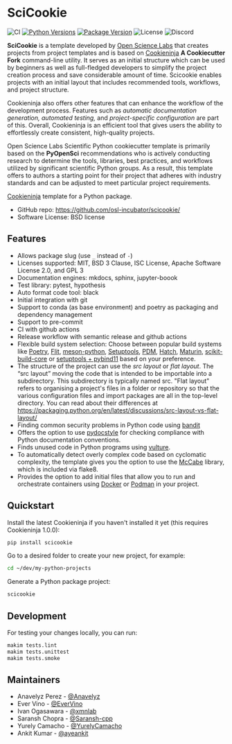 # SciCookie

![CI](https://img.shields.io/github/actions/workflow/status/osl-incubator/scicookie/main.yaml?logo=github&label=CI)
[![Python Versions](https://img.shields.io/pypi/pyversions/scicookie)](https://pypi.org/project/scicookie/)
[![Package Version](https://img.shields.io/pypi/v/scicookie?color=blue)](https://pypi.org/project/scicookie/)
![License](https://img.shields.io/pypi/l/scicookie?color=blue)
![Discord](https://img.shields.io/discord/796786891798085652?logo=discord&color=blue)

**SciCookie** is a template developed by
[Open Science Labs](https://opensciencelabs.org/) that creates projects from
project templates and is based on
[Cookieninja](https://github.com/cookieninja-generator/cookieninja) **A
Cookiecutter Fork** command-line utility. It serves as an initial structure
which can be used by beginners as well as full-fledged developers to simplify
the project creation process and save considerable amount of time. Scicookie
enables projects with an initial layout that includes recommended tools,
workflows, and project structure.

Cookieninja also offers other features that can enhance the workflow of the
development process. Features such as _automatic documentation generation,
automated testing,_ and _project-specific configuration_ are part of this.
Overall, Cookieninja is an efficient tool that gives users the ability to
effortlessly create consistent, high-quality projects.

Open Science Labs Scientific Python cookiecutter template is primarily based on
the **PyOpenSci** recommendations who is actively conducting research to
determine the tools, libraries, best practices, and workflows utilized by
significant scientific Python groups. As a result, this template offers to
authors a starting point for their project that adheres with industry standards
and can be adjusted to meet particular project requirements.

[Cookieninja](https://github.com/cookieninja-generator/cookieninja) template for
a Python package.

- GitHub repo: <https://github.com/osl-incubator/scicookie/>
- Software License: BSD license

## Features

- Allows package slug (use `_` instead of `-`)
- Licenses supported: MIT, BSD 3 Clause, ISC License, Apache Software License
  2.0, and GPL 3
- Documentation engines: mkdocs, sphinx, jupyter-boook
- Test library: pytest, hypothesis
- Auto format code tool: black
- Initial integration with git
- Support to conda (as base environment) and poetry as packaging and dependency
  management
- Support to pre-commit
- CI with github actions
- Release workflow with semantic release and github actions
- Flexible build system selection: Choose between popular build systems like
  [Poetry](https://python-poetry.org/), [Flit](https://flit.pypa.io),
  [meson-python](https://meson-python.readthedocs.io/en/latest/index.html),
  [Setuptools](https://setuptools.pypa.io/en/latest/),
  [PDM](https://pdm.fming.dev/), [Hatch](https://hatch.pypa.io),
  [Maturin](https://pypi.org/project/maturin/0.8.2/),
  [scikit-build-core](https://scikit-build-core.readthedocs.io/en/latest/) or
  [setuptools + pybind11](https://pybind11.readthedocs.io/en/stable/) based on
  your preference.
- The structure of the project can use the _src layout_ or _flat layout_. The
  “src layout” moving the code that is intended to be importable into a
  subdirectory. This subdirectory is typically named src. "Flat layout" refers
  to organising a project's files in a folder or repository so that the various
  configuration files and import packages are all in the top-level directory.
  You can read about their differences at
  https://packaging.python.org/en/latest/discussions/src-layout-vs-flat-layout/
- Finding common security problems in Python code using
  [bandit](https://bandit.readthedocs.io/en/latest/)
- Offers the option to use [pydocstyle](http://www.pydocstyle.org/en/stable/)
  for checking compliance with Python documentation conventions.
- Finds unused code in Python programs using
  [vulture](https://github.com/jendrikseipp/vulture).
- To automatically detect overly complex code based on cyclomatic complexity,
  the template gives you the option to use the
  [McCabe](https://github.com/PyCQA/mccabe) library, which is included via
  flake8.
- Provides the option to add initial files that allow you to run and orchestrate
  containers using [Docker](https://docs.docker.com/) or
  [Podman](https://podman.io/) in your project.

## Quickstart

Install the latest Cookieninja if you haven't installed it yet (this requires
Cookieninja 1.0.0):

```bash
pip install scicookie
```

Go to a desired folder to create your new project, for example:

```bash
cd ~/dev/my-python-projects
```

Generate a Python package project:

```bash
scicookie
```

## Development

For testing your changes locally, you can run:

```bash
makim tests.lint
makim tests.unittest
makim tests.smoke
```

## Maintainers

- Anavelyz Perez - [@Anavelyz](https://github.com/Anavelyz)
- Ever Vino - [@EverVino](https://github.com/EverVino)
- Ivan Ogasawara - [@xmnlab](https://github.com/xmnlab)
- Saransh Chopra - [@Saransh-cpp](https://github.com/Saransh-cpp)
- Yurely Camacho - [@YurelyCamacho](https://github.com/YurelyCamacho)
- Ankit Kumar - [@ayeankit](https://github.com/ayeankit)
